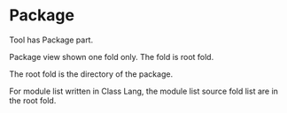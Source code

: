# Package

Tool has Package part.

Package view shown one fold only.
The fold is root fold.

The root fold is the directory of the package.

For module list written in Class Lang,
the module list source fold list are in the root fold.